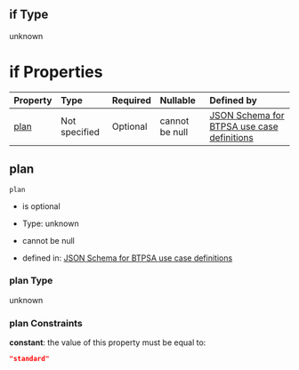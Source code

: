 ## if Type

unknown

# if Properties

| Property      | Type          | Required | Nullable       | Defined by                                                                                                                                                                                                                                |
| :------------ | :------------ | :------- | :------------- | :---------------------------------------------------------------------------------------------------------------------------------------------------------------------------------------------------------------------------------------- |
| [plan](#plan) | Not specified | Optional | cannot be null | [JSON Schema for BTPSA use case definitions](btpsa-usecase-properties-services-items-allof-1-then-allof-0-then-allof-4-if-properties-plan.md "undefined#/properties/services/items/allOf/1/then/allOf/0/then/allOf/4/if/properties/plan") |

## plan



`plan`

*   is optional

*   Type: unknown

*   cannot be null

*   defined in: [JSON Schema for BTPSA use case definitions](btpsa-usecase-properties-services-items-allof-1-then-allof-0-then-allof-4-if-properties-plan.md "undefined#/properties/services/items/allOf/1/then/allOf/0/then/allOf/4/if/properties/plan")

### plan Type

unknown

### plan Constraints

**constant**: the value of this property must be equal to:

```json
"standard"
```
